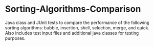 # Sorting-Algorithms-Comparison
Java class and JUnit tests to compare the performance of the following sorting algorithms: bubble, insertion, shell, selection, merge, and quick. Also includes test input files and additional java classes for testing purposes.
